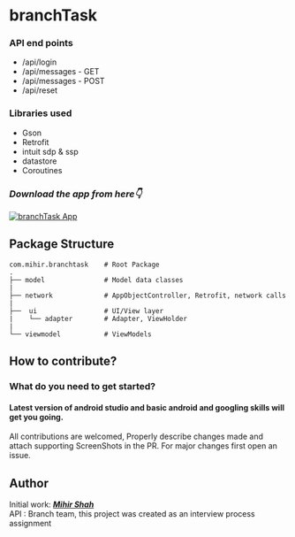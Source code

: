 # branchTask

### API end points

  - /api/login
  - /api/messages - GET
  - /api/messages - POST
  - /api/reset

### Libraries used
  - Gson 
  - Retrofit
  - intuit sdp & ssp
  - datastore
  - Coroutines

### ***Download the app from here👇***

[![branchTask App](https://img.shields.io/badge/BranchTask✅-APK-red.svg?style=for-the-badge&logo=android)](https://github.com/Miihir79/branchTask/releases/download/1.0.0/app-debug.apk)

## Package Structure
    
    com.mihir.branchtask    # Root Package
    .
    ├── model               # Model data classes
    |
    ├── network             # AppObjectController, Retrofit, network calls
    |
    ├──  ui                 # UI/View layer
    |    └── adapter        # Adapter, ViewHolder
    |
    └── viewmodel           # ViewModels


## How to contribute?
### What do you need to get started?
#### Latest version of android studio and basic android and googling skills will get you going.
All contributions are welcomed, Properly describe changes made and attach supporting ScreenShots in the PR. For major changes first open an issue.

## Author
Initial work: <a href="https://github.com/Miihir79">***Mihir Shah***</a> <br>
API : Branch team, this project was created as an interview process assignment 
